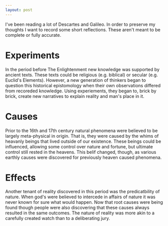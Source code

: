 ```yaml
---
layout: post
---
```

I've been reading a lot of Descartes and Galileo. In order to preserve my thoughts I want to record some short reflections. These aren't meant to be complete or fully accurate.

# Experiments #
In the period before The Enlightenment new knowledge was supported by ancient texts. These texts could be religious (e.g. biblical) or secular (e.g. Euclid's Elements). However, a new generation of thinkers began to question this historical epistomology when their own observations differed from recoreded knowledge. Using experiements, they began to, brick by brick, create new narratives to explain reality and man's place in it.

# Causes #
Prior to the 16th and 17th century natural phenomena were believed to be largely meta-physical in origin. That is, they were caused by the whims of heavanly beings that lived outside of our existence. These beings could be influenced, allowing some control over nature and fortune, but ultimate control still rested in the heavens. This belif changed, though, as various earthly causes were discovered for previously heaven caused phenomena. 

# Effects #
Another tenant of reality discovered in this period was the predicatbility of nature. When god's were believed to intercede in affairs of nature it was never known for sure what would happen. Now that root causes were being found though people were also discovering that these causes always resulted in the same outcomes. The nature of reality was more akin to a carefully created watch than to a deliberating jury.
